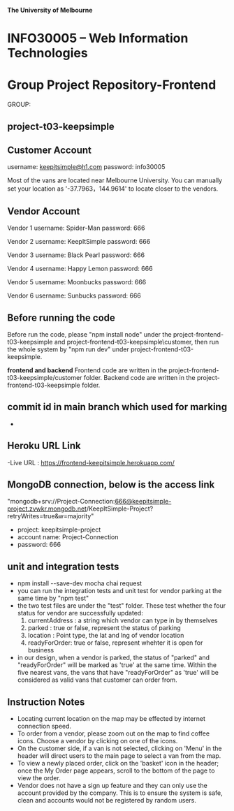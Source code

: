 **The University of Melbourne**
# INFO30005 – Web Information Technologies

# Group Project Repository-Frontend

GROUP: 
## project-t03-keepsimple

## Customer Account
username: keepitsimple@h1.com
password: info30005

Most of the vans are located near Melbourne University. You can manually set your location as '-37.7963，144.9614' to locate closer to the vendors.

## Vendor Account
Vendor 1
  username: Spider-Man
  password: 666

Vendor 2
  username: KeepItSimple
  password: 666

Vendor 3
  username: Black Pearl
  password: 666

Vendor 4
  username: Happy Lemon
  password: 666

Vendor 5
  username: Moonbucks
  password: 666

Vendor 6
  username: Sunbucks
  password: 666

## Before running the code
Before run the code, please "npm install node" under the project-frontend-t03-keepsimple and project-frontend-t03-keepsimple\customer, then run the whole system by "npm run dev" under project-frontend-t03-keepsimple.


**frontend and backend**
Frontend code are written in the project-frontend-t03-keepsimple/customer folder. 
Backend code are written in the project-frontend-t03-keepsimple folder.

## commit id in main branch which used for marking 
-


## Heroku URL Link
-Live URL : https://frontend-keepitsimple.herokuapp.com/

## MongoDB connection, below is the access link
"mongodb+srv://Project-Connection:666@keepitsimple-project.zvwkr.mongodb.net/KeepItSimple-Project?retryWrites=true&w=majority"
- project: keepitsimple-project
- account name: Project-Connection
- password: 666

## unit and integration tests 
- npm install --save-dev mocha chai request
- you can run the integration tests and unit test for vendor parking at the same time by "npm test"
- the two test files are under the "test" folder. These test whether the four status for vendor are successfully updated:
    1. currentAddress : a string which vendor can type in by themselves 
    2. parked : true or false, represent the status of parking
    3. location : Point type, the lat and lng of vendor location
    4. readyForOrder: true or false, represent whehter it is open for business  
- in our design, when a vendor is parked, the status of "parked" and "readyForOrder" will be marked as 'true' at the same time. Within the five nearest vans, the vans that have "readyForOrder" as 'true' will be considered as valid vans that customer can order from.

## Instruction Notes
- Locating current location on the map may be effected by internet connection speed.
- To order from a vendor, please zoom out on the map to find coffee icons. 
  Choose a vendor by clicking on one of the icons.
- On the customer side, if a van is not selected, clicking on 'Menu' in the header will direct users to the main page to select a van from the map.
- To view a newly placed order, click on the 'basket' icon in the header; once the My Order page appears, scroll to the bottom of the page to view the order.
- Vendor does not have a sign up feature and they can only use the account provided by the company. This is to ensure the system is safe, clean and accounts would not be registered by random users.

